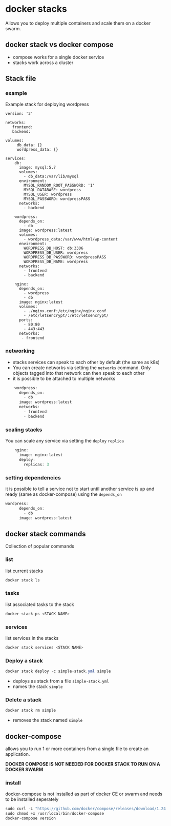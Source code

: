 # docker stacks

Allows you to deploy multiple containers and scale them on a docker swarm.

## docker stack vs docker compose

- compose works for a single docker service
- stacks work across a cluster

## Stack file

### example

Example stack for deploying wordpress

``` docker
version: '3'

networks:
   frontend:
   backend:

volumes:
     db_data: {}
     wordpress_data: {}

services:
    db:
      image: mysql:5.7
      volumes:
        - db_data:/var/lib/mysql
      environment:
        MYSQL_RANDOM_ROOT_PASSWORD: '1'
        MYSQL_DATABASE: wordpress
        MYSQL_USER: wordpress
        MYSQL_PASSWORD: wordpressPASS
      networks:
        - backend

    wordpress:
      depends_on:
        - db
      image: wordpress:latest
      volumes:
        - wordpress_data:/var/www/html/wp-content
      environment:
        WORDPRESS_DB_HOST: db:3306
        WORDPRESS_DB_USER: wordpress
        WORDPRESS_DB_PASSWORD: wordpressPASS
        WORDPRESS_DB_NAME: wordpress
      networks:
        - frontend
        - backend

    nginx:
      depends_on:
        - wordpress
        - db
      image: nginx:latest
      volumes:
        - ./nginx.conf:/etc/nginx/nginx.conf
        - /etc/letsencrypt/:/etc/letsencrypt/
      ports:
        - 80:80
        - 443:443
      networks:
       - frontend
```

### networking

- stacks services can speak to each other by default (the same as k8s)
- You can create networks via setting the `networks` command. Only objects tagged into that network can then speak to each other
- it is possible to be attached to multiple networks

``` c#
    wordpress:
      depends_on:
        - db
      image: wordpress:latest
      networks:
        - frontend
        - backend
```

### scaling stacks

You can scale any service via setting the `deploy` `replica`

``` c#
    nginx:
      image: nginx:latest
      deploy:
        replicas: 3
```

### setting dependencies

it is possible to tell a service not to start until another service is up and ready (same as docker-compose) using the `depends_on`

``` c#
wordpress:
      depends_on:
        - db
      image: wordpress:latest
```

## docker stack commands

Collection of popular commands

### list

list current stacks

``` c#
docker stack ls
```

### tasks

list associated tasks to the stack

``` c#
docker stack ps <STACK NAME>
```

### services

list services in the stacks

``` c#
docker stack services <STACK NAME>
```




### Deploy a stack

``` c#
docker stack deploy -c simple-stack.yml simple
```

- deploys as stack from a file `simple-stack.yml`
- names the stack `simple`

### Delete a stack

``` c#
docker stack rm simple
```

- removes the stack named `simple`

## docker-compose

allows you to run 1 or more containers from a single file to create an application.

**DOCKER COMPOSE IS NOT NEEDED FOR DOCKER STACK TO RUN ON A DOCKER SWARM**

### install

docker-compose is not installed as part of docker CE or swarm and needs to be installed seperately

``` c#
sudo curl -L "https://github.com/docker/compose/releases/download/1.24.0/docker-compose-$(uname -s)-$(uname -m)" -o /usr/local/bin/docker-compose
sudo chmod +x /usr/local/bin/docker-compose
docker-compose version
```
